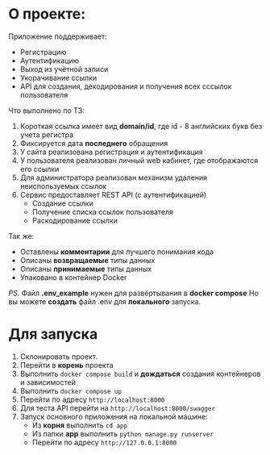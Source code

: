 # О проекте:
Приложение поддерживает:
 - Регистрацию
 - Аутентификацию
 - Выход из учётной записи
 - Укорачивание ссылки
 - API для создания, декодирования и получения всех сссылок пользователя


Что выполнено по  ТЗ:
1. Короткая ссылка имеет вид **domain/id**, где id - 8 английских букв без учета регистра
2. Фиксируется дата **последнего** обращения
3. У сайта реализована регистрация и аутентификация
4. У пользователя реализован личный web кабинет, где отображаются его ссылки
5. Для администратора реализован механизм удаления неиспользуемых ссылок
6. Сервис предоставляет REST API (с аутентификацией)
   - Создание ссылки
   - Получение списка ссылок пользователя
   - Раскодирование ссылки

Так же:
-   Оставлены  **комментарии**  для лучшего понимания кода
-   Описаны  **возвращаемые**  типы данных
-   Описаны  **принимаемые**  типы данных
-   Упаковано в контейнер Docker

*PS.*
Файл 	**.env_example** нужен для развёртывания в **docker compose**
Но вы можете **создать** файл .env для **локального** запуска.

# Для запуска

1. Склонировать проект.
2. Перейти в **корень** проекта
3. Выполнить `docker compose build` и **дождаться** создания контейнеров и зависимостей
4. Выполнить `docker compose up`
5. Перейти по адресу `http://localhost:8000`
6. Для теста API перейти на `http://localhost:8000/swagger`
7. Запуск основного приложения на локальной машине:
	- Из **корня** выполнить `cd app`
	- Из папки **app** выполнить `python manage.py runserver`
	- Перейти по адресу `http://127.0.0.1:8000`